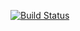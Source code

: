 [![Build Status](https://travis-ci.org/Gvo3d/hello_city.svg?branch=master)](https://travis-ci.org/Gvo3d/hello_city.svg?branch=master)